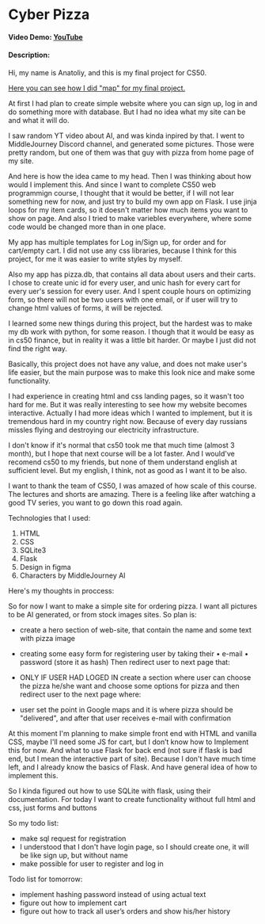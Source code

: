 # Cyber Pizza
#### Video Demo:  [YouTube](https://youtu.be/2uCDMSgdFyw)
#### Description:

Hi, my name is Anatoliy, and this is my final project for CS50.

[Here you can see how I did "map" for my final project.](https://imgur.com/a/aeWUO3W)

At first I had plan to create simple website where you can sign up, log in and do something more
with database. But I had no idea what my site can be and what it will do.

I saw random YT video about AI, and was kinda inpired by that. I went to MiddleJourney Discord channel, and
generated some pictures. Those were pretty random, but one of them was that guy with pizza from home page of my site.

And here is how the idea came to my head. Then I was thinking about how would I implement this. And since I want to
complete CS50 web programmign course, I thought that it would be better, if I will not lear something new for now, and just try to build my own app on Flask. I use jinja loops for my item cards, so it doesn't matter how much items you want to show on page. And also I tried to make variebles everywhere, where some code would be changed more than in one place. 

My app has multiple templates for Log in/Sign up, for order and for cart/empty cart. I did not use any css libraries, because I think for this project, for me it was easier to write styles by myself.

Also my app has pizza.db, that contains all data about users and their carts. I chose to create unic id for every user, and unic hash for every cart for every uer's session for every user. And I spent couple hours on optimizing form, so there will not be two users with one email, or if user will try to change html values of forms, it will be rejected. 

I learned some new things during this project, but the hardest was to make my db work with python, for some reason. I though that it would be easy as in cs50 finance, but in reality it was a little bit harder. Or maybe I just did not find the right way. 

Basically, this project does not have any value, and does not make user's life easier, but the main purpose was to make this look nice and make some functionality. 

I had experience in creating html and css landing pages, so it wasn't too hard for me. But it was really interesting to see how my website becomes interactive. Actually I had more ideas which I wanted to implement, but it is tremendous hard in my country right now. Because of every day russians missles flying and destroying our electricity infrastructure.

I don't know if it's normal that cs50 took me that much time (almost 3 month), but I hope that next course will be a lot faster. And I would've recomend cs50 to my friends, but none of them understand english at sufficient level. But my english, I think, not as good as I want it to be also.

I want to thank the team of CS50, I was amazed of how scale of this course. The lectures and shorts are amazing. There is a feeling like after watching a good TV series, you want to go down this road again. 

Technologies that I used:
1. HTML
2. CSS
3. SQLite3
4. Flask
5. Design in figma
6. Characters by MiddleJourney AI

Here's my thoughts in proccess:

So for now I want to make a simple site for ordering pizza. I want all pictures to be AI generated, or from stock images sites. So plan is:

- create a hero section of web-site, that contain the name and some text with pizza image

- creating some easy form for registering user by taking their
• e-mail
• password (store it as hash)
Then redirect user to next page that:

- ONLY IF USER HAD LOGED IN create a section where user can choose the pizza he/she want and choose some options for pizza and then redirect user to the next page where:

- user set the point in Google maps and it is where pizza should be "delivered", and after that user receives e-mail with confirmation 

At this moment I'm planning to make simple front end with HTML and vanilla CSS, maybe I'll need some JS for cart, but I don’t know how to Implement this for now. And what to use Flask for back end (not sure if flask is bad end, but I mean the interactive part of site). Because I don't have much time left, and I already know the basics of Flask. And have general idea of how to implement this.

So I kinda figured out how to use SQLite with flask, using their documentation. For today I want to create functionality without full html and css, just forms and buttons

So my todo list:
- make sql request for registration
- I understood that I don't have login page, so I should create one, it will be like sign up, but without name
- make possible for user to register and log in

Todo list for tomorrow:
- implement hashing password instead of using actual text
- figure out how to implement cart
- figure out how to track all user’s orders and show his/her history